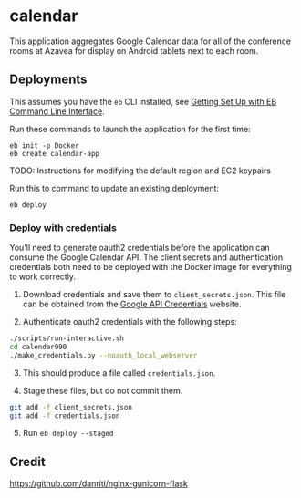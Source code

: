 # calendar

This application aggregates Google Calendar data for all of the conference
rooms at Azavea for display on Android tablets next to each room.

## Deployments

This assumes you have the `eb` CLI installed, see [Getting Set Up with EB Command Line Interface](http://docs.aws.amazon.com/elasticbeanstalk/latest/dg/eb-cli3-getting-set-up.html).

Run these commands to launch the application for the first time:

```
eb init -p Docker
eb create calendar-app
```

TODO: Instructions for modifying the default region and EC2 keypairs

Run this to command to update an existing deployment:

```
eb deploy
```

### Deploy with credentials

You'll need to generate oauth2 credentials before the application
can consume the Google Calendar API. The client secrets and authentication
credentials both need to be deployed with the Docker image for everything
to work correctly.

1. Download credentials and save them to `client_secrets.json`.
This file can be obtained from the [Google API Credentials](https://console.developers.google.com/project/_/apiui/credential) website.

2. Authenticate oauth2 credentials with the following steps:

```bash
./scripts/run-interactive.sh
cd calendar990
./make_credentials.py --noauth_local_webserver
```

3. This should produce a file called `credentials.json`.

4. Stage these files, but do not commit them.

```bash
git add -f client_secrets.json
git add -f credentials.json
```

5. Run `eb deploy --staged`

## Credit

https://github.com/danriti/nginx-gunicorn-flask
